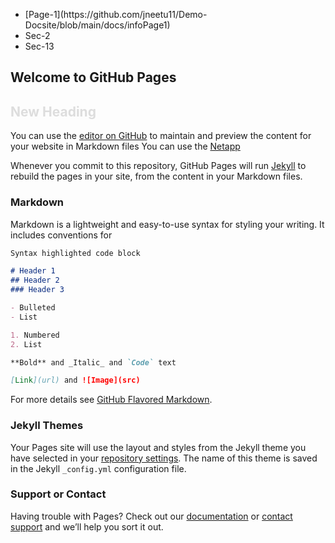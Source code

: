
  <div class="col-md-3">
    <ul>
      <li>[Page-1](https://github.com/jneetu11/Demo-Docsite/blob/main/docs/infoPage1)</li>
      <li>Sec-2</li>
      <li>Sec-13</li>
    </ul>
  </div>
 
## Welcome to GitHub Pages

<h2 style="color:#ddd;">New Heading</h2>

You can use the [editor on GitHub](https://github.com/jneetu11/Demo-Docsite/edit/main/docs/index.md) to maintain and preview the content for your website in Markdown files
You can use the [Netapp](https://netapp.com)

Whenever you commit to this repository, GitHub Pages will run [Jekyll](https://jekyllrb.com/) to rebuild the pages in your site, from the content in your Markdown files.

### Markdown

Markdown is a lightweight and easy-to-use syntax for styling your writing. It includes conventions for

```markdown
Syntax highlighted code block

# Header 1
## Header 2
### Header 3

- Bulleted
- List

1. Numbered
2. List

**Bold** and _Italic_ and `Code` text

[Link](url) and ![Image](src)
```

For more details see [GitHub Flavored Markdown](https://guides.github.com/features/mastering-markdown/).

### Jekyll Themes

Your Pages site will use the layout and styles from the Jekyll theme you have selected in your [repository settings](https://github.com/jneetu11/Demo-Docsite/settings). The name of this theme is saved in the Jekyll `_config.yml` configuration file.

### Support or Contact

Having trouble with Pages? Check out our [documentation](https://docs.github.com/categories/github-pages-basics/) or [contact support](https://github.com/contact) and we’ll help you sort it out.


